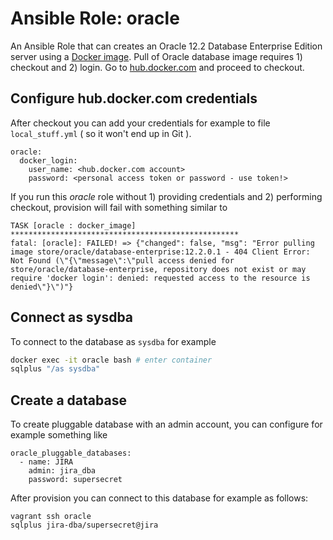 
# Ansible Role: oracle

An Ansible Role that can creates an Oracle 12.2 Database Enterprise Edition server using a [Docker image](https://hub.docker.com/_/oracle-database-enterprise-edition). Pull of Oracle database image requires 1) checkout and 2) login. Go to [hub.docker.com](https://hub.docker.com/_/oracle-database-enterprise-edition) and proceed to checkout. 

## Configure hub.docker.com credentials

After checkout you can add your credentials for example to file `local_stuff.yml` ( so it won't end up in Git ).

    oracle:
      docker_login:
        user_name: <hub.docker.com account>
        password: <personal access token or password - use token!>

If you run this _oracle_ role without 1) providing credentials and 2) performing checkout, provision will fail with something similar to 

    TASK [oracle : docker_image] ***************************************************
    fatal: [oracle]: FAILED! => {"changed": false, "msg": "Error pulling image store/oracle/database-enterprise:12.2.0.1 - 404 Client Error:
    Not Found (\"{\"message\":\"pull access denied for store/oracle/database-enterprise, repository does not exist or may require 'docker login': denied: requested access to the resource is denied\"}\")"}

## Connect as sysdba

To connect to the database as `sysdba` for example

```bash
docker exec -it oracle bash # enter container
sqlplus "/as sysdba"
```

## Create a database

To create pluggable database with an admin account, you can configure for example something like

    oracle_pluggable_databases:
      - name: JIRA
        admin: jira_dba
        password: supersecret

After provision you can connect to this database for example as follows:

    vagrant ssh oracle
    sqlplus jira-dba/supersecret@jira

